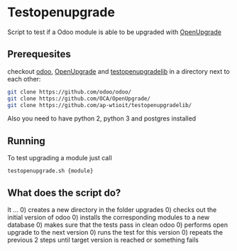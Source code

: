 # Testopenupgrade

Script to test if a Odoo module is able to be upgraded with [OpenUpgrade](https://github.com/OCA/OpenUpgrade)

## Prerequesites

checkout [odoo](https://github.com/odoo/odoo), [OpenUpgrade](https://github.com/OCA/OpenUpgrade) and [testopenupgradelib](https://github.com/ap-wtioit/testopenupgradelib) in a directory next to each other:

```bash
git clone https://github.com/odoo/odoo/
git clone https://github.com/OCA/OpenUpgrade/
git clone https://github.com/ap-wtioit/testopenupgradelib/
```

Also you need to have python 2, python 3 and postgres installed


## Running

To test upgrading a module just call

```
testopenupgrade.sh {module}
```

## What does the script do?

It ...
0) creates a new directory in the folder upgrades
0) checks out the initial version of odoo
0) installs the corresponding modules to a new database
0) makes sure that the tests pass in clean odoo
0) performs open upgrade to the next version
0) runs the test for this version
0) repeats the previous 2 steps until target version is reached or something fails

